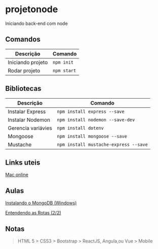 # projetonode
Iniciando back-end com node


## Comandos

Descrição | Comando
--------- | ------
Iniciando projeto |`npm init`
Rodar projeto |`npm start`

## Bibliotecas

Descrição | Comando
--------- | ------
Instalar Express |`npm install express --save`
Instalar Nodemon |`npm install nodemon --save-dev`
Gerencia variávies |`npm install dotenv`
Mongoose |`npm install mongoose --save`
Mustache |`npm install mustache-express --save`

## Links uteis
[Mac online](https://www.macincloud.com/pages/quote.html)

## Aulas

[Instalando o MongoDB (Windows)](https://alunos.b7web.com.br/curso/nodejs/instalando-o-mongodb-windows)

[Entendendo as Rotas (2/2)](https://alunos.b7web.com.br/curso/nodejs/entendendo-as-rotas-2)



## Notas
> HTML 5 > CSS3 > Bootstrap > ReactJS, Angula,ou Vue > Mobile
